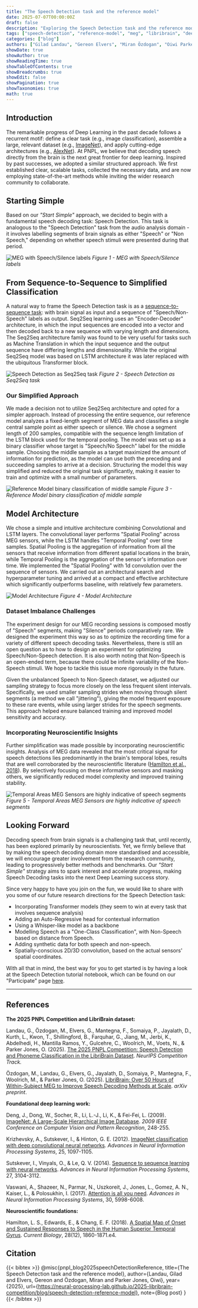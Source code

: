```yaml
---
title: "The Speech Detection task and the reference model"
date: 2025-07-07T00:00:00Z
draft: false
description: "Exploring the Speech Detection task and the reference model architecture used in the LibriBrain competition, including insights into our 'Start Simple' approach and future research directions."
tags: ["speech-detection", "reference-model", "meg", "libribrain", "deep-learning"]
categories: ["blog"]
authors: ["Gilad Landau", "Gereon Elvers", "Miran Özdogan", "Oiwi Parker Jones"]
showDate: true
showAuthor: true
showReadingTime: true
showTableOfContents: true
showBreadcrumbs: true
showEdit: false
showPagination: true
showTaxonomies: true
math: true
---
```


## Introduction

The remarkable progress of Deep Learning in the past decade follows a recurrent motif: define a clear task (e.g., image classification), assemble a large, relevant dataset (e.g., [ImageNet](https://en.wikipedia.org/wiki/ImageNet)), and apply cutting-edge architectures (e.g., [AlexNet](https://en.wikipedia.org/wiki/AlexNet)). At PNPL, we believe that decoding speech directly from the brain is the next great frontier for deep learning. Inspired by past successes, we adopted a similar structured approach. We first established clear, scalable tasks, collected the necessary data, and are now employing state-of-the-art methods while inviting the wider research community to collaborate.

## Starting Simple

Based on our *"Start Simple"* approach, we decided to begin with a fundamental speech decoding task: Speech Detection. This task is analogous to the "Speech Detection" task from the audio analysis domain - it involves labelling segments of brain signals as either "Speech" or "Non Speech," depending on whether speech stimuli were presented during that period.

![MEG with Speech/Silence labels](/2025-libribrain-competition/images/blog2-picture1.png)
*Figure 1 - MEG with Speech/Silence labels*

## From Sequence-to-Sequence to Simplified Classification

A natural way to frame the Speech Detection task is as a [sequence-to-sequence task](https://arxiv.org/abs/1409.3215): with brain signal as input and a sequence of "Speech/Non-Speech" labels as output. Seq2Seq learning uses an "Encoder-Decoder" architecture, in which the input sequences are encoded into a vector and then decoded back to a new sequence with varying length and dimensions. The Seq2Seq architecture family was found to be very useful for tasks such as Machine Translation in which the input sequence and the output sequence have differing lengths and dimensionality. While the original Seq2Seq model was based on LSTM architecture it was later replaced with the ubiquitous Transformer block.

![Speech Detection as Seq2Seq task](/2025-libribrain-competition/images/blog2-picture2.png)
*Figure 2 - Speech Detection as Seq2Seq task*

### Our Simplified Approach

We made a decision not to utilize Seq2Seq architecture and opted for a simpler approach. Instead of processing the entire sequence, our reference model analyzes a fixed-length segment of MEG data and classifies a single central sample point as either speech or silence. We chose a segment length of 200 samples, compatible with the sequence length limitation of the LSTM block used for the temporal pooling. The model was set up as a binary classifier whose target is "Speech/No Speech" label for the middle sample. Choosing the middle sample as a target maximized the amount of information for prediction, as the model can use both the preceding and succeeding samples to arrive at a decision.  Structuring the model this way simplified and reduced the original task significantly, making it easier to train and optimize with a small number of parameters.

![Reference Model binary classification of middle sample](/2025-libribrain-competition/images/blog2-picture3.png)
*Figure 3 - Reference Model binary classification of middle sample*

## Model Architecture

We chose a simple and intuitive architecture combining Convolutional and LSTM layers. The convolutional layer performs "Spatial Pooling" across MEG sensors, while the LSTM handles "Temporal Pooling" over time samples. Spatial Pooling is the aggregation of information from all the sensors that receive information from different spatial locations in the brain, while Temporal Pooling is the aggregation of the sensor's information over time. We implemented the "Spatial Pooling" with 1d convolution over the sequence of sensors. We carried out an architectural search and hyperparameter tuning and arrived at a compact and effective architecture which significantly outperforms baseline, with relatively few parameters.

![Model Architecture](/2025-libribrain-competition/images/blog2-picture4.png)
*Figure 4 - Model Architecture*

### Dataset Imbalance Challenges

The experiment design for our MEG recording sessions is composed mostly of "Speech" segments, making "Silence" periods comparatively rare. We designed the experiment this way so as to optimize the recording time for a variety of different speech decoding tasks. Nevertheless, there is still an open question as to how to design an experiment for optimizing Speech/Non-Speech detection. It is also worth noting that Non-Speech is an open-ended term, because there could be infinite variability of the Non-Speech stimuli. We hope to tackle this issue more rigorously in the future.

Given the unbalanced Speech to Non-Speech dataset, we adjusted our sampling strategy to focus more closely on the less frequent silent intervals. Specifically, we used smaller sampling strides when moving through silent segments (a method we call "jittering"), giving the model frequent exposure to these rare events, while using larger strides for the speech segments. This approach helped ensure balanced training and improved model sensitivity and accuracy.	

### Incorporating Neuroscientific Insights

Further simplification was made possible by incorporating neuroscientific insights. Analysis of MEG data revealed that the most critical signal for speech detections lies predominantly in the brain's temporal lobes, results that are well corroborated by the neuroscientific literature ([Hamilton et al., 2018](https://pubmed.ncbi.nlm.nih.gov/29861132/)). By selectively focusing on these informative sensors and masking others, we significantly reduced model complexity and improved training stability.

![Temporal Areas MEG Sensors are highly indicative of speech segments](/2025-libribrain-competition/images/blog2-picture5.png)
*Figure 5 - Temporal Areas MEG Sensors are highly indicative of speech segments*

## Looking Forward

Decoding speech from brain signals is a challenging task that, until recently, has been explored primarily by neuroscientists. Yet, we firmly believe that by making the speech decoding domain more standardised and accessible, we will encourage greater involvement from the research community, leading to progressively better methods and benchmarks. Our *"Start Simple"* strategy aims to spark interest and accelerate progress, making Speech Decoding tasks into the next Deep Learning success story. 

Since very happy to have you join on the fun, we would like to share with you some of our future research directions for the Speech Detection task:

* Incorporating Transformer models (they seem to win at every task that involves sequence analysis)  
* Adding an Auto-Regressive head for contextual information  
* Using a Whisper-like model as a backbone  
* Modelling Speech as a "One-Class Classification", with Non-Speech based on distance from Speech.  
* Adding synthetic data for both speech and non-speech.  
* Spatially-conscious 2D/3D convolution, based on the actual sensors' spatial coordinates. 

With all that in mind, the best way for you to get started is by having a look at the Speech Detection tutorial notebook, which can be found on our "Participate" page [here](https://neural-processing-lab.github.io/2025-libribrain-competition/participate/).

---

## References

**The 2025 PNPL Competition and LibriBrain dataset:**

Landau, G., Özdogan, M., Elvers, G., Mantegna, F., Somaiya, P., Jayalath, D., Kurth, L., Kwon, T., Shillingford, B., Farquhar, G., Jiang, M., Jerbi, K., Abdelhedi, H., Mantilla Ramos, Y., Gulcehre, C., Woolrich, M., Voets, N., & Parker Jones, O. (2025). [The 2025 PNPL Competition: Speech Detection and Phoneme Classification in the LibriBrain Dataset](https://arxiv.org/abs/2506.10165). *NeurIPS Competition Track.*

Özdogan, M., Landau, G., Elvers, G., Jayalath, D., Somaiya, P., Mantegna, F., Woolrich, M., & Parker Jones, O. (2025). [LibriBrain: Over 50 Hours of Within-Subject MEG to Improve Speech Decoding Methods at Scale](https://arxiv.org/abs/2506.02098). *arXiv preprint*.

**Foundational deep learning work:**

Deng, J., Dong, W., Socher, R., Li, L.-J., Li, K., & Fei-Fei, L. (2009). [ImageNet: A Large-Scale Hierarchical Image Database](https://www.image-net.org/). *2009 IEEE Conference on Computer Vision and Pattern Recognition*, 248-255.

Krizhevsky, A., Sutskever, I., & Hinton, G. E. (2012). [ImageNet classification with deep convolutional neural networks](https://papers.nips.cc/paper/2012/hash/c399862d3b9d6b76c8436e924a68c45b-Abstract.html). *Advances in Neural Information Processing Systems*, 25, 1097-1105.

Sutskever, I., Vinyals, O., & Le, Q. V. (2014). [Sequence to sequence learning with neural networks](https://arxiv.org/abs/1409.3215). *Advances in Neural Information Processing Systems*, 27, 3104-3112.

Vaswani, A., Shazeer, N., Parmar, N., Uszkoreit, J., Jones, L., Gomez, A. N., Kaiser, L., & Polosukhin, I. (2017). [Attention is all you need](https://arxiv.org/abs/1706.03762). *Advances in Neural Information Processing Systems*, 30, 5998-6008.

**Neuroscientific foundations:**

Hamilton, L. S., Edwards, E., & Chang, E. F. (2018). [A Spatial Map of Onset and Sustained Responses to Speech in the Human Superior Temporal Gyrus](https://pubmed.ncbi.nlm.nih.gov/29861132/). *Current Biology*, 28(12), 1860-1871.e4.

## Citation

{{< bibtex >}}
@misc{pnpl_blog2025speechDetectionReference,
  title={The Speech Detection task and the reference model},
  author={Landau, Gilad and Elvers, Gereon and Özdogan, Miran and Parker Jones, Oiwi},
  year={2025},
  url={https://neural-processing-lab.github.io/2025-libribrain-competition/blog/speech-detection-reference-model},
  note={Blog post}
}
{{< /bibtex >}} 